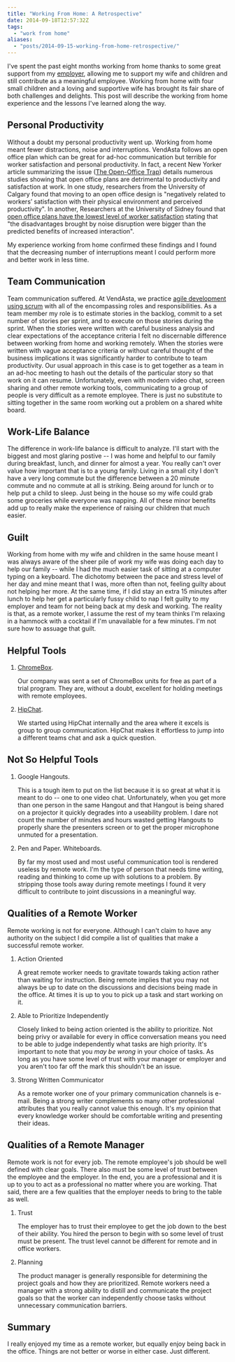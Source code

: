 ```yaml
---
title: "Working From Home: A Retrospective"
date: 2014-09-18T12:57:32Z
tags: 
  - "work from home"
aliases:
  - "posts/2014-09-15-working-from-home-retrospective/"
---
```


I've spent the past eight months working from home thanks to some great support
from my [employer](http://www.vendasta.com), allowing me to support my wife and
children and still contribute as a meaningful employee. Working from home with
four small children and a loving and supportive wife has brought its fair share
of both challenges and delights. This post will describe the working from home
experience and the lessons I've learned along the way.

<!--more-->

## Personal Productivity

Without a doubt my personal productivity went up. Working from home meant fewer
distractions, noise and interruptions. VendAsta follows an open office plan
which can be great for ad-hoc communication but terrible for worker satisfaction
and personal productivity. In fact, a recent New Yorker article summarizing the
issue ([The Open-Office
        Trap](http://www.newyorker.com/business/currency/the-open-office-trap))
details numerous studies showing that open office plans are detrimental to
productivity and satisfaction at work. In one study, researchers from the
University of Calgary found that moving to an open office design is "negatively
related to workers’ satisfaction with their physical environment and perceived
productivity". In another, Researchers at the University of Sidney found that
[open office plans have the lowest level of worker
satisfaction](http://theconversation.com/open-plan-offices-attract-highest-levels-of-worker-dissatisfaction-study-18246)
stating that "the disadvantages brought by noise disruption were bigger than the
predicted benefits of increased interaction".

My experience working from home confirmed these findings and I found that the
decreasing number of interruptions meant I could perform more and better work in
less time. 

## Team Communication

Team communication suffered. At VendAsta, we practice [agile development using
scrum](http://scrummethodology.com/) with all of the encompassing roles and
responsibilities. As a team member my role is to estimate stories in the
backlog, commit to a set number of stories per sprint, and to execute on those
stories during the sprint. When the stories were written with careful business
analysis and clear expectations of the acceptance criteria I felt no discernable
difference between working from home and working remotely. When the stories were
written with vague acceptance criteria or without careful thought of the
business implications it was significantly harder to contribute to team
productivity. Our usual approach in this case is to get together as a team in an
ad-hoc meeting to hash out the details of the particular story so that work on
it can resume. Unfortunately, even with modern video chat, screen sharing and
other remote working tools, communicating to a group of people is very difficult
as a remote employee. There is just no substitute to sitting together in the
same room working out a problem on a shared white board.

## Work-Life Balance

The difference in work-life balance is difficult to analyze. I'll start with the
biggest and most glaring postive -- I was home and helpful to our family during
breakfast, lunch, and dinner for almost a year. You really can't over value how
important that is to a young family. Living in a small city I don't have a very
long commute but the difference between a 20 minute commute and no commute at
all is striking. Being around for lunch or to help put a child to sleep. Just
being in the house so my wife could grab some groceries while everyone was
napping. All of these minor benefits add up to really make the experience of
raising our children that much easier.

## Guilt

Working from home with my wife and children in the same house meant I was always
aware of the sheer pile of *work* my wife was doing each day to help our family
-- while I had the much easier task of sitting at a computer typing on a
keyboard. The dichotomy between the pace and stress level of her day and mine
meant that I was, more often than not, feeling guilty about not helping her
more.  At the same time, if I did stay an extra 15 minutes after lunch to help
her get a particularly fussy child to nap I felt guilty to my employer and team
for not being back at my desk and working. The reality is that, as a remote
worker, I assume the rest of my team thinks I'm relaxing in a hammock with a
cocktail if I'm unavailable for a few minutes. I'm not sure how to assuage that
guilt.

## Helpful Tools

1. [ChromeBox](https://www.google.ca/chrome/business/solutions/for-meetings.html).

    Our company was sent a set of ChromeBox units for free as part of a trial
    program. They are, without a doubt, excellent for holding meetings with remote
    employees.

2. [HipChat](https://www.hipchat.com/). 

    We started using HipChat internally and the area where it excels is group to
    group communication. HipChat makes it effortless to jump into a different teams
    chat and ask a quick question.

## Not So Helpful Tools

1. Google Hangouts. 

    This is a tough item to put on the list because it is so great at what it is
    meant to do -- one to one video chat. Unfortunately, when you get more than one
    person in the same Hangout and that Hangout is being shared on a projector it
    quickly degrades into a useability problem. I dare not count the number of
    minutes and hours wasted getting Hangouts to properly  share the presenters
    screen or to get the proper microphone unmuted for a presentation.

2. Pen and Paper. Whiteboards.

    By far my most used and most useful communication tool is
    rendered useless by remote work. I'm the type of person that needs time writing,
    reading and thinking to come up with solutions to a problem. By
    stripping those tools away during remote meetings I found it very
    difficult to contribute to joint discussions in a meaningful way.

## Qualities of a Remote Worker

Remote working is not for everyone. Although I can't claim to have any authority
on the subject I did compile a list of qualities that make a successful remote
worker.

1. Action Oriented

    A great remote worker needs to gravitate towards taking action rather than
    waiting for instruction. Being remote implies that you may not always be up to
    date on the discussions and decisions being made in the office. At times it is
    up to you to pick up a task and start working on it.

2. Able to Prioritize Independently

    Closely linked to being action oriented is the ability to prioritize. Not being
    privy or available for every in office conversation means you need to be able to
    judge independently what tasks are high priority. It's important to note that
    you *may be wrong* in your choice of tasks. As long as you have some level of
    trust with your manager or employer and you aren't too far off the mark this
    shouldn't be an issue.

3. Strong Written Communicator

    As a remote worker one of your primary communication channels is e-mail. Being a
    strong writer complements so many other professional attributes that you really
    cannot value this enough. It's my opinion that every knowledge worker should be
    comfortable writing and presenting their ideas.

## Qualities of a Remote Manager

Remote work is not for every job. The remote employee's job should be well
defined with clear goals. There also must be some level of trust between the
employee and the employer. In the end, you are a professional and it is up to
you to act as a professional no matter where you are working. That said, there
are a few qualities that the employer needs to bring to the table as well.

1. Trust

    The employer has to trust their employee to get the job down to the best of
    their ability. You hired the person to begin with so some level of trust must be
    present. The trust level cannot be different for remote and in office workers.

2. Planning

    The product manager is generally responsible for determining the project goals
    and how they are prioritized. Remote workers need a manager with a strong
    ability to distill and communicate the project goals so that the worker can
    independently choose tasks without unnecessary communication barriers.

## Summary

I really enjoyed my time as a remote worker, but equally enjoy being back in the
office. Things are not better or worse in either case. Just different.
